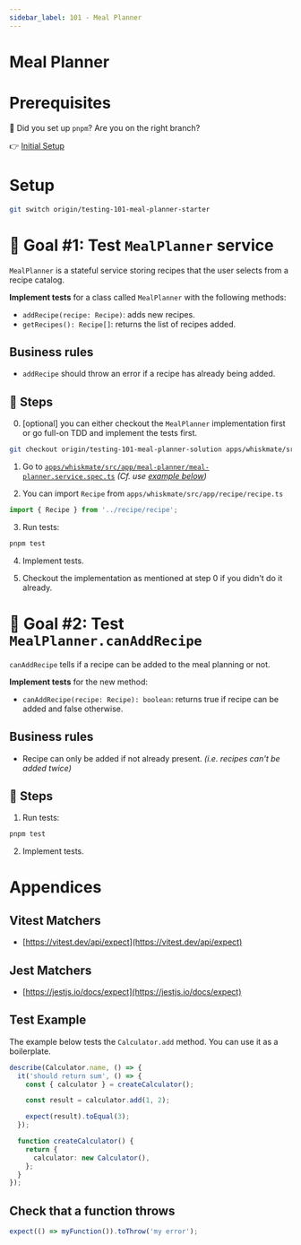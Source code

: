 ```yaml
---
sidebar_label: 101 - Meal Planner
---
```


# Meal Planner

# Prerequisites

🚨 Did you set up `pnpm`? Are you on the right branch?

👉 [Initial Setup](./000-setup.md)

# Setup

```sh
git switch origin/testing-101-meal-planner-starter
```

# 🎯 Goal #1: Test `MealPlanner` service

`MealPlanner` is a stateful service storing recipes that the user selects from a recipe catalog.

**Implement tests** for a class called `MealPlanner` with the following methods:

- `addRecipe(recipe: Recipe)`: adds new recipes.
- `getRecipes(): Recipe[]`: returns the list of recipes added.

## Business rules

- `addRecipe` should throw an error if a recipe has already being added.

## 📝 Steps

0. [optional] you can either checkout the `MealPlanner` implementation first or go full-on TDD and implement the tests first.

```sh
git checkout origin/testing-101-meal-planner-solution apps/whiskmate/src/app/meal-planner/meal-planner.ts
```

1. Go to [`apps/whiskmate/src/app/meal-planner/meal-planner.service.spec.ts`](../apps/whiskmate/src/app/meal-planner/meal-planner.service.spec.ts) _(Cf. use [example below](#test-example))_

2. You can import `Recipe` from `apps/whiskmate/src/app/recipe/recipe.ts`

```ts
import { Recipe } from '../recipe/recipe';
```

3. Run tests:

```sh
pnpm test
```

4. Implement tests.

5. Checkout the implementation as mentioned at step 0 if you didn't do it already.

# 🎯 Goal #2: Test `MealPlanner.canAddRecipe`

`canAddRecipe` tells if a recipe can be added to the meal planning or not.

**Implement tests** for the new method:

- `canAddRecipe(recipe: Recipe): boolean`: returns true if recipe can be added and false otherwise.

## Business rules

- Recipe can only be added if not already present. _(i.e. recipes can't be added twice)_

## 📝 Steps

1. Run tests:

```sh
pnpm test
```

2. Implement tests.

# Appendices

## Vitest Matchers

- [https://vitest.dev/api/expect](https://vitest.dev/api/expect)

## Jest Matchers

- [https://jestjs.io/docs/expect](https://jestjs.io/docs/expect)

## Test Example

The example below tests the `Calculator.add` method. You can use it as a boilerplate.

```typescript
describe(Calculator.name, () => {
  it('should return sum', () => {
    const { calculator } = createCalculator();

    const result = calculator.add(1, 2);

    expect(result).toEqual(3);
  });

  function createCalculator() {
    return {
      calculator: new Calculator(),
    };
  }
});
```

## Check that a function throws

```ts
expect(() => myFunction()).toThrow('my error');
```

